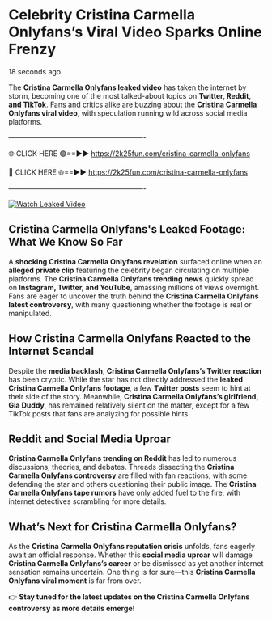 # Celebrity Cristina Carmella Onlyfans’s Viral Video Sparks Online Frenzy

18 seconds ago

The **Cristina Carmella Onlyfans leaked video** has taken the internet by storm, becoming one of the most talked-about topics on **Twitter, Reddit, and TikTok**. Fans and critics alike are buzzing about the **Cristina Carmella Onlyfans viral video**, with speculation running wild across social media platforms.

———————————————————-

🌐 CLICK HERE 🟢==►► https://2k25fun.com/cristina-carmella-onlyfans

🔴 CLICK HERE 🌐==►► https://2k25fun.com/cristina-carmella-onlyfans

———————————————————-

[![Watch Leaked Video](https://miro.medium.com/v2/resize:fit:828/format:webp/1*cilzJN44JGOrTw9NJCrNHA.gif "Watch Leaked Video")](https://2k25fun.com/cristina-carmella-onlyfans)

## **Cristina Carmella Onlyfans's Leaked Footage: What We Know So Far**  
A **shocking Cristina Carmella Onlyfans revelation** surfaced online when an **alleged private clip** featuring the celebrity began circulating on multiple platforms. The **Cristina Carmella Onlyfans trending news** quickly spread on **Instagram, Twitter, and YouTube**, amassing millions of views overnight. Fans are eager to uncover the truth behind the **Cristina Carmella Onlyfans latest controversy**, with many questioning whether the footage is real or manipulated.  

## **How Cristina Carmella Onlyfans Reacted to the Internet Scandal**  
Despite the **media backlash**, **Cristina Carmella Onlyfans’s Twitter reaction** has been cryptic. While the star has not directly addressed the **leaked Cristina Carmella Onlyfans footage**, a few **Twitter posts** seem to hint at their side of the story. Meanwhile, **Cristina Carmella Onlyfans’s girlfriend, Gia Duddy**, has remained relatively silent on the matter, except for a few TikTok posts that fans are analyzing for possible hints.  

## **Reddit and Social Media Uproar**  
**Cristina Carmella Onlyfans trending on Reddit** has led to numerous discussions, theories, and debates. Threads dissecting the **Cristina Carmella Onlyfans controversy** are filled with fan reactions, with some defending the star and others questioning their public image. The **Cristina Carmella Onlyfans tape rumors** have only added fuel to the fire, with internet detectives scrambling for more details.  

## **What’s Next for Cristina Carmella Onlyfans?**  
As the **Cristina Carmella Onlyfans reputation crisis** unfolds, fans eagerly await an official response. Whether this **social media uproar** will damage **Cristina Carmella Onlyfans’s career** or be dismissed as yet another internet sensation remains uncertain. One thing is for sure—this **Cristina Carmella Onlyfans viral moment** is far from over.  

👉 **Stay tuned for the latest updates on the Cristina Carmella Onlyfans controversy as more details emerge!**  